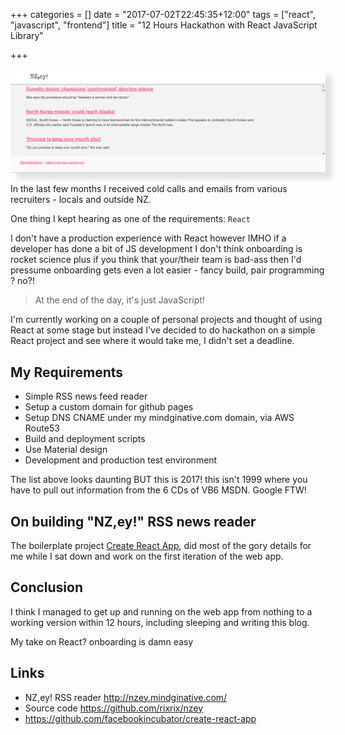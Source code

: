 +++
categories = []
date = "2017-07-02T22:45:35+12:00"
tags = ["react", "javascript", "frontend"]
title = "12 Hours Hackathon with React JavaScript Library"

+++

<img src="/images/12-hours/v1.png" width="800" style="-webkit-box-shadow: 10px 10px 8px 0px rgba(156,156,156,0.27);-moz-box-shadow: 10px 10px 8px 0px rgba(156,156,156,0.27);box-shadow: 10px 10px 8px 0px rgba(156,156,156,0.27);">

In the last few months I received cold calls and emails from various recruiters - locals and outside NZ.

One thing I kept hearing as one of the requirements: `React`

I don't have a production experience with React however IMHO if a developer has done a bit of JS development I don't think onboarding is rocket science plus if you think that your/their team is bad-ass then I'd pressume onboarding gets even a lot easier - fancy build, pair programming ? no?!

> At the end of the day, it's just JavaScript!


I'm currently working on a couple of personal projects and thought of using React at some stage but instead I've decided to do hackathon on a simple React project and see where it would take me, I didn't set a deadline.

## My Requirements

* Simple RSS news feed reader
* Setup a custom domain for github pages
* Setup DNS CNAME under my mindginative.com domain, via AWS Route53
* Build and deployment scripts
* Use Material design
* Development and production test environment

The list above looks daunting BUT this is 2017! this isn't 1999 where you have to pull out information from the 6 CDs of VB6 MSDN. Google FTW!

## On building "NZ,ey!" RSS news reader

The boilerplate project [Create React App](https://github.com/facebookincubator/create-react-app), did most of the gory details for me while I sat down and work
on the first iteration of the web app.

## Conclusion

I think I managed to get up and running on the web app from nothing to a working version within 12 hours, including sleeping and writing this blog.

My take on React? onboarding is damn easy

## Links

* NZ,ey! RSS reader http://nzey.mindginative.com/
* Source code https://github.com/rixrix/nzey
* https://github.com/facebookincubator/create-react-app